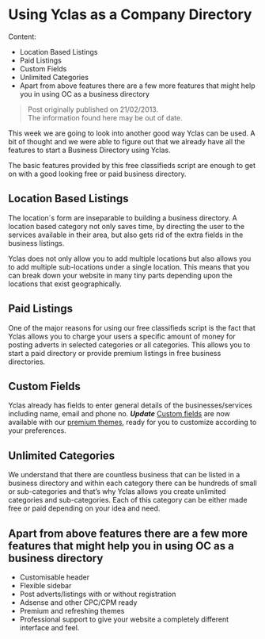 # Using Yclas as a Company Directory
Content:
-   Location Based Listings
-   Paid Listings
-   Custom Fields
-   Unlimited Categories
-   Apart from above features there are a few more features that might help you in using OC as a business directory

> Post originally published on 21/02/2013.  
> The information found here may be out of date.

This week we are going to look into another good way Yclas can be used. A bit of thought and we were able to figure out that we already have all the features to start a Business Directory using Yclas. 

The basic features provided by this free classifieds script are enough to get on with a good looking free or paid business directory.

## Location Based Listings

The location´s form are inseparable to building a business directory. A location based category not only saves time, by directing the user to the services available in their area, but also gets rid of the extra fields in the business listings. 

Yclas does not only allow you to add multiple locations but also allows you to add multiple sub-locations under a single location. This means that you can break down your website in many tiny parts depending upon the locations that exist geographically.

## Paid Listings

One of the major reasons for using our free classifieds script is the fact that Yclas allows you to charge your users a specific amount of money for posting adverts in selected categories or all categories. This allows you to start a paid directory or provide premium listings in free business directories.

## Custom Fields

Yclas already has fields to enter general details of the businesses/services including name, email and phone no. **_Update_** [Custom fields](Custom-fields-create-custom-fields.md) are now available with our  [premium themes](https://selfhosted.yclas.com/), ready for you to customize according to your preferences.

## Unlimited Categories

We understand that there are countless business that can be listed in a business directory and within each category there can be hundreds of small or sub-categories and that’s why Yclas allows you create unlimited categories and sub-categories. Each of this category can be either made free or paid depending on your idea and need.

## Apart from above features there are a few more features that might help you in using OC as a business directory

-   Customisable header
-   Flexible sidebar
-   Post adverts/listings with or without registration
-   Adsense and other CPC/CPM ready
-   Premium and refreshing themes
-   Professional support to give your website a completely different interface and feel.

